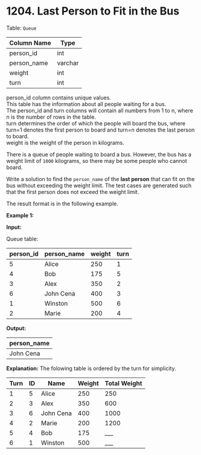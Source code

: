 # 1204. Last Person to Fit in the Bus

Table: `Queue`

| Column Name | Type    |
| ----------- | ------- |
| person_id   | int     |
| person_name | varchar |
| weight      | int     |
| turn        | int     |

person_id column contains unique values. </br>
This table has the information about all people waiting for a bus. </br>
The person_id and turn columns will contain all numbers from 1 to n, where n is the number of rows in the table. </br>
turn determines the order of which the people will board the bus, where turn=1 denotes the first person to board and turn=n denotes the last person to board. </br>
weight is the weight of the person in kilograms.

There is a queue of people waiting to board a bus. However, the bus has a weight limit of `1000` kilograms, so there may be some people who cannot board.

Write a solution to find the `person_name` of the **last person** that can fit on the bus without exceeding the weight limit. The test cases are generated such that the first person does not exceed the weight limit.

The result format is in the following example.

**Example 1:**

**Input:**

Queue table:

| person_id | person_name | weight | turn |
| --------- | ----------- | ------ | ---- |
| 5         | Alice       | 250    | 1    |
| 4         | Bob         | 175    | 5    |
| 3         | Alex        | 350    | 2    |
| 6         | John Cena   | 400    | 3    |
| 1         | Winston     | 500    | 6    |
| 2         | Marie       | 200    | 4    |

**Output:**

| person_name |
| ----------- |
| John Cena   |

**Explanation:** The folowing table is ordered by the turn for simplicity.

| Turn | ID | Name      | Weight | Total Weight |
| ---- | -- | --------- | ------ | ------------ |
| 1    | 5  | Alice     | 250    | 250          |
| 2    | 3  | Alex      | 350    | 600          |
| 3    | 6  | John Cena | 400    | 1000         | (last person to board)
| 4    | 2  | Marie     | 200    | 1200         | (cannot board)
| 5    | 4  | Bob       | 175    | ___          |
| 6    | 1  | Winston   | 500    | ___          |
